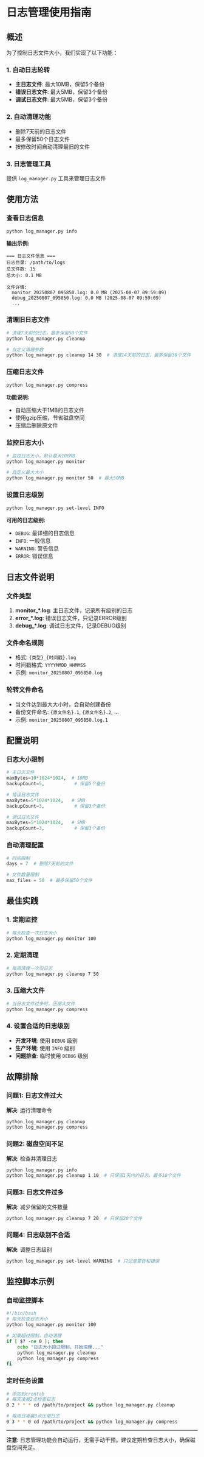 # 日志管理使用指南

## 概述

为了控制日志文件大小，我们实现了以下功能：

### 1. 自动日志轮转
- **主日志文件**: 最大10MB，保留5个备份
- **错误日志文件**: 最大5MB，保留3个备份  
- **调试日志文件**: 最大5MB，保留3个备份

### 2. 自动清理功能
- 删除7天前的日志文件
- 最多保留50个日志文件
- 按修改时间自动清理最旧的文件

### 3. 日志管理工具
提供 `log_manager.py` 工具来管理日志文件

## 使用方法

### 查看日志信息
```bash
python log_manager.py info
```

**输出示例:**
```
=== 日志文件信息 ===
日志目录: /path/to/logs
总文件数: 15
总大小: 0.1 MB

文件详情:
  monitor_20250807_095850.log: 0.0 MB (2025-08-07 09:59:09)
  debug_20250807_095850.log: 0.0 MB (2025-08-07 09:59:09)
  ...
```

### 清理旧日志文件
```bash
# 清理7天前的日志，最多保留50个文件
python log_manager.py cleanup

# 自定义清理参数
python log_manager.py cleanup 14 30  # 清理14天前的日志，最多保留30个文件
```

### 压缩日志文件
```bash
python log_manager.py compress
```

**功能说明:**
- 自动压缩大于1MB的日志文件
- 使用gzip压缩，节省磁盘空间
- 压缩后删除原文件

### 监控日志大小
```bash
# 监控日志大小，默认最大100MB
python log_manager.py monitor

# 自定义最大大小
python log_manager.py monitor 50  # 最大50MB
```

### 设置日志级别
```bash
python log_manager.py set-level INFO
```

**可用的日志级别:**
- `DEBUG`: 最详细的日志信息
- `INFO`: 一般信息
- `WARNING`: 警告信息
- `ERROR`: 错误信息

## 日志文件说明

### 文件类型
1. **monitor_*.log**: 主日志文件，记录所有级别的日志
2. **error_*.log**: 错误日志文件，只记录ERROR级别
3. **debug_*.log**: 调试日志文件，记录DEBUG级别

### 文件命名规则
- 格式: `{类型}_{时间戳}.log`
- 时间戳格式: `YYYYMMDD_HHMMSS`
- 示例: `monitor_20250807_095850.log`

### 轮转文件命名
- 当文件达到最大大小时，会自动创建备份
- 备份文件命名: `{原文件名}.1`, `{原文件名}.2`, ...
- 示例: `monitor_20250807_095850.log.1`

## 配置说明

### 日志大小限制
```python
# 主日志文件
maxBytes=10*1024*1024,  # 10MB
backupCount=5,           # 保留5个备份

# 错误日志文件
maxBytes=5*1024*1024,   # 5MB
backupCount=3,           # 保留3个备份

# 调试日志文件
maxBytes=5*1024*1024,   # 5MB
backupCount=3,           # 保留3个备份
```

### 自动清理配置
```python
# 时间限制
days = 7  # 删除7天前的文件

# 文件数量限制
max_files = 50  # 最多保留50个文件
```

## 最佳实践

### 1. 定期监控
```bash
# 每天检查一次日志大小
python log_manager.py monitor 100
```

### 2. 定期清理
```bash
# 每周清理一次旧日志
python log_manager.py cleanup 7 50
```

### 3. 压缩大文件
```bash
# 当日志文件过多时，压缩大文件
python log_manager.py compress
```

### 4. 设置合适的日志级别
- **开发环境**: 使用 `DEBUG` 级别
- **生产环境**: 使用 `INFO` 级别
- **问题排查**: 临时使用 `DEBUG` 级别

## 故障排除

### 问题1: 日志文件过大
**解决**: 运行清理命令
```bash
python log_manager.py cleanup
python log_manager.py compress
```

### 问题2: 磁盘空间不足
**解决**: 检查并清理日志
```bash
python log_manager.py info
python log_manager.py cleanup 1 10  # 只保留1天内的日志，最多10个文件
```

### 问题3: 日志文件过多
**解决**: 减少保留的文件数量
```bash
python log_manager.py cleanup 7 20  # 只保留20个文件
```

### 问题4: 日志级别不合适
**解决**: 调整日志级别
```bash
python log_manager.py set-level WARNING  # 只记录警告和错误
```

## 监控脚本示例

### 自动监控脚本
```bash
#!/bin/bash
# 每天检查日志大小
python log_manager.py monitor 100

# 如果超过限制，自动清理
if [ $? -ne 0 ]; then
    echo "日志大小超过限制，开始清理..."
    python log_manager.py cleanup
    python log_manager.py compress
fi
```

### 定时任务设置
```bash
# 添加到crontab
# 每天凌晨2点检查日志
0 2 * * * cd /path/to/project && python log_manager.py cleanup

# 每周日凌晨3点压缩日志
0 3 * * 0 cd /path/to/project && python log_manager.py compress
```

---

**注意**: 日志管理功能会自动运行，无需手动干预。建议定期检查日志大小，确保磁盘空间充足。
